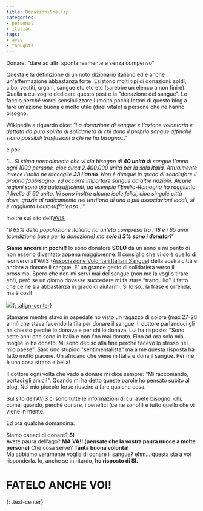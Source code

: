 ```yaml
---
title: Donazioni&hellip;
categories:
- personal
- italian
tags:
- avis
- thoughts
---
```

Donare: "dare ad altri spontaneamente e senza compenso"

Questa è la definizione di un noto dizionario italiano ed e anche
un'affermazione abbastanza forte. Esistono molti tipi di donazioni: soldi,
cibo, vestiti, organi, sangue etc etc etc (sarebbe un elenco a non finire).
Quella a cui voglio dedicare questo post e la "donazione del sangue". Lo
faccio perché vorrei sensibilizzare i (molto pochi) lettori di questo blog a
fare un'azione buona e molto utile (direi vitale) a persone che ne hanno
bisogno.

Wikipedia a riguardo dice: _"La donazione di sangue è l'azione volontaria e dettata da puro spirito di
solidarietà di chi dona il proprio sangue affinché siano possibili trasfusioni
a chi ne ha bisogno..."_  
  
e poi:  
  
_"... Si stima normalmente che vi sia bisogno di __40 unità__ di sangue l'anno ogni
1000 persone, cioe circa 2.400.000 unita per la sola Italia. Attualmente
invece l'Italia ne raccoglie __33 l'anno__. Non è dunque in grado di soddisfare il
proprio fabbisogno, ed occorre importare sangue da altre nazioni. Alcune
regioni sono già autosufficienti, ad esempio l'Emilia-Romagna ha raggiunto il
livello di 60 unita. Vi sono inoltre alcune isole felici, cioe singole città
dove, grazie al radicamento nel territorio di una o più associazioni locali,
si è raggiunta l'autosufficienza..."_  
  
Inoltre sul sito dell'[AVIS](http://www.avis.it/)  
  
_"Il 65% della popolazione italiana ha un'eta compresa tra i 18 e i 65 anni
(condizione base per la donazione) ma __solo il 3% sono i donatori__"_  
  
  
__Siamo ancora in pochi!!__ Io sono donatore __SOLO__ da un anno e mi pento di non esserlo
diventato appena maggiorenne. Il consiglio che vi do è quello di iscrivervi all'AVIS
([Associazione Volontari Italiani Sangue](http://www.avis.it/)) della vostra città e
andare a donare il sangue. E' un grande gesto di solidarietà verso il prossimo.
Spero che non mi servi mai del sangue (non me la voglio tirare eh!), però se un giorno
dovesse succedere mi fa stare "tranquillo" il fatto che ce ne sia abbastanza in grado
di aiutarmi. Si lo so.. la frase e orrenda, ma è così!  
  
[![]({{site.url}}/assets/images/avis.gif){: .align-center}]({{site.url}}/assets/images/avis.gif)

Stamane mentre stavo in ospedale ho visto un ragazzo di colore (max 27-28 anni) che
stava facendo la fila per donare il sangue. Il dottore parlandoci gli ha
chiesto perché lo donava e per chi lo donava. Lui ha risposto: "Sono sette
anni che sono in Italia e non l'ho mai donato. Fino ad ora solo mia moglie lo
ha donato. Mi sono deciso alla fine perché facevo lo stesso nel mio paese".
Sarò uno stupido "sentimentalista" ma a me questa risposta ha fatto molto
piacere. Un africano che viene in Italia e dona il sangue. Per me è una cosa
strana e bella!  
  
Il dottore ogni volta che vado a donare mi dice sempre: "Mi raccomando,
portaci gli amici!". Quando mi ha detto queste parole ho pensato subito al
blog. Nel mio piccolo forse riuscirò a fare qualche cosa.  
  
Sul sito dell'[AVIS](http://www.avis.it/) ci sono tutte le informazioni di cui
avete bisogno: chi, come, quando, perché donare, i benefici (ce ne sono!!) e
tutto quello che vi viene in mente.  
  
Ed ora qualche domandina:  
  
Siamo capaci di donare? __SI__  
Avete paura dell'ago? __MA VA!! (pensate che la vostra paura nuoce a molte
persone)__
Che cosa serve? __Tanta buona volontà!__  
Ma abbiamo veramente voglia di donare il sangue? ehm... questa sta a voi
risponderla. Io, anche se in ritardo, __ho risposto di SI.__  
  
# FATELO ANCHE VOI!
{: .text-center}

  

